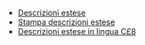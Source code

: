 - [Descrizioni estese](Sorgenti/MB/DOC_OGG/P_C£LIN0G)
- [Stampa descrizioni estese](Sorgenti/MB/DOC_OGG/P_C£LIN0S)
- [Descrizioni estese in lingua C£8](Sorgenti/MB/DOC_OGG/P_TSTC£8)
